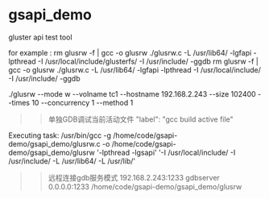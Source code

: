 # gsapi_demo
gluster api test tool

for example :
rm glusrw -f | gcc -o glusrw ./glusrw.c -L /usr/lib64/ -lgfapi -lpthread -I /usr/local/include/glusterfs/ -I /usr/include/  -ggdb
rm glusrw -f | gcc -o glusrw ./glusrw.c -L /usr/lib64/ -lgfapi -lpthread -I /usr/local/include/ -I /usr/include/  -ggdb

  ./glusrw --mode w --volname tc1 --hostname 192.168.2.243 --size 102400 --times 10 --concurrency 1 --method 1


>> 单独GDB调试当前活动文件
"label": "gcc build active file"

  Executing task: /usr/bin/gcc -g /home/code/gsapi-demo/gsapi_demo/glusrw.c -o /home/code/gsapi-demo/gsapi_demo/glusrw '-lpthread -lgsapi' '-I /usr/local/include/ -I /usr/include/ -L /usr/lib64/ -L /usr/lib/'

>>远程连接gdb服务模式
192.168.2.243:1233
gdbserver 0.0.0.0:1233 /home/code/gsapi-demo/gsapi_demo/glusrw 